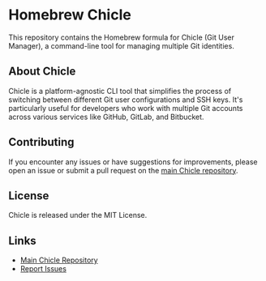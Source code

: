 # Homebrew Chicle

This repository contains the Homebrew formula for Chicle (Git User Manager), a command-line tool for managing multiple Git identities.

## About Chicle

Chicle is a platform-agnostic CLI tool that simplifies the process of switching between different Git user configurations and SSH keys. It's particularly useful for developers who work with multiple Git accounts across various services like GitHub, GitLab, and Bitbucket.

## Contributing

If you encounter any issues or have suggestions for improvements, please open an issue or submit a pull request on the [main Chicle repository](https://github.com/permadart/chicle).

## License

Chicle is released under the MIT License. 

## Links

- [Main Chicle Repository](https://github.com/permadart/chicle)
- [Report Issues](https://github.com/permadart/chicle/issues)